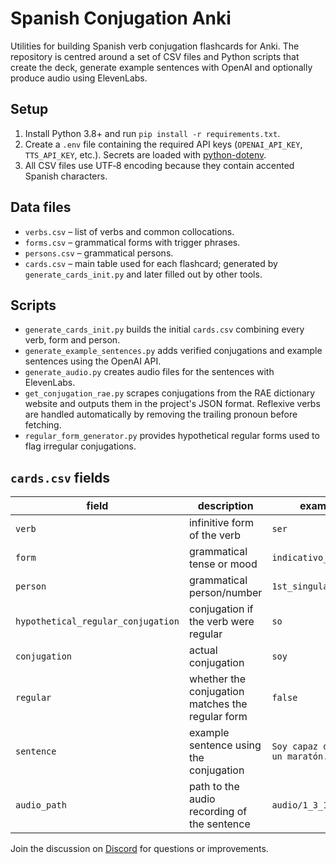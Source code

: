 # Spanish Conjugation Anki

Utilities for building Spanish verb conjugation flashcards for Anki.  The
repository is centred around a set of CSV files and Python scripts that
create the deck, generate example sentences with OpenAI and optionally
produce audio using ElevenLabs.

## Setup

1. Install Python 3.8+ and run `pip install -r requirements.txt`.
2. Create a `.env` file containing the required API keys (`OPENAI_API_KEY`,
   `TTS_API_KEY`, etc.).  Secrets are loaded with
   [python-dotenv](https://pypi.org/project/python-dotenv/).
3. All CSV files use UTF‑8 encoding because they contain accented Spanish
   characters.

## Data files

- `verbs.csv` – list of verbs and common collocations.
- `forms.csv` – grammatical forms with trigger phrases.
- `persons.csv` – grammatical persons.
- `cards.csv` – main table used for each flashcard; generated by
  `generate_cards_init.py` and later filled out by other tools.

## Scripts

- `generate_cards_init.py` builds the initial `cards.csv` combining every
  verb, form and person.
- `generate_example_sentences.py` adds verified conjugations and example
  sentences using the OpenAI API.
- `generate_audio.py` creates audio files for the sentences with
  ElevenLabs.
- `get_conjugation_rae.py` scrapes conjugations from the RAE dictionary
  website and outputs them in the project's JSON format. Reflexive verbs
  are handled automatically by removing the trailing pronoun before
  fetching.
- `regular_form_generator.py` provides hypothetical regular forms used to
  flag irregular conjugations.

## `cards.csv` fields

| field                           | description                                              | example                             |
|---------------------------------|----------------------------------------------------------|-------------------------------------|
| `verb`                          | infinitive form of the verb                              | `ser`                               |
| `form`                          | grammatical tense or mood                                | `indicativo_presente`               |
| `person`                        | grammatical person/number                                | `1st_singular`                      |
| `hypothetical_regular_conjugation` | conjugation if the verb were regular                    | `so`                                |
| `conjugation`                   | actual conjugation                                       | `soy`                               |
| `regular`                       | whether the conjugation matches the regular form         | `false`                             |
| `sentence`                      | example sentence using the conjugation                   | `Soy capaz de correr un maratón.`   |
| `audio_path`                    | path to the audio recording of the sentence              | `audio/1_3_11.mp3`                  |

Join the discussion on
[Discord](https://discordapp.com/channels/1373077048146264166/1373081089349783753)
for questions or improvements.
